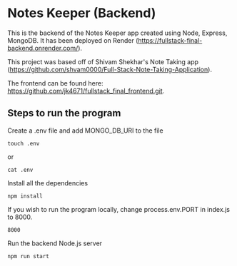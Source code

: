 # Notes Keeper (Backend)

This is the backend of the Notes Keeper app created using Node, Express, MongoDB. It has been deployed on Render (https://fullstack-final-backend.onrender.com/).

This project was based off of Shivam Shekhar's Note Taking app (https://github.com/shvam0000/Full-Stack-Note-Taking-Application).

The frontend can be found here: https://github.com/jk4671/fullstack_final_frontend.git.

## Steps to run the program

Create a .env file and add MONGO_DB_URI to the file
```
touch .env
```
or 
```
cat .env
```
Install all the dependencies
```
npm install
```
If you wish to run the program locally, change process.env.PORT in index.js to 8000.
```
8000
```
Run the backend Node.js server
```
npm run start
```
